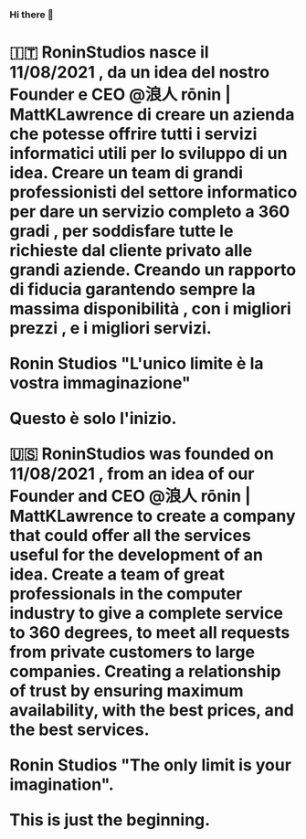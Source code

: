 ### Hi there 👋


<h1>🇮🇹
RoninStudios nasce il 11/08/2021 ,
da un idea del nostro Founder e CEO @浪人 rōnin | MattKLawrence  di creare un azienda che potesse offrire tutti i servizi informatici utili per lo sviluppo di un idea.
Creare un team di grandi professionisti del settore informatico per dare un servizio completo a 360 gradi , per soddisfare tutte le richieste dal cliente privato alle grandi aziende.
Creando un rapporto di fiducia garantendo sempre la massima disponibilità , con i migliori prezzi , e i migliori servizi.

Ronin Studios "L'unico limite è la vostra immaginazione"


Questo è solo l'inizio.
 
🇺🇸
RoninStudios was founded on 11/08/2021 ,
from an idea of our Founder and CEO @浪人 rōnin | MattKLawrence  to create a company that could offer all the services useful for the development of an idea.
Create a team of great professionals in the computer industry to give a complete service to 360 degrees, to meet all requests from private customers to large companies.
Creating a relationship of trust by ensuring maximum availability, with the best prices, and the best services.

Ronin Studios "The only limit is your imagination".


This is just the beginning.<h1>
